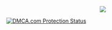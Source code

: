 <p align="center">
  <a href="https://skillicons.dev">
    <img src="https://skillicons.dev/icons?i=python" />
  </a>
</p>

<a href="//www.dmca.com/Protection/Status.aspx?ID=31ef8575-14ab-471f-ab59-e9f071c04c4f" title="DMCA.com Protection Status" class="dmca-badge"> <img src ="https://images.dmca.com/Badges/dmca_protected_sml_120l.png?ID=31ef8575-14ab-471f-ab59-e9f071c04c4f"  alt="DMCA.com Protection Status" /></a>  <script src="https://images.dmca.com/Badges/DMCABadgeHelper.min.js"> </script>

